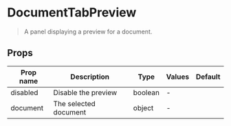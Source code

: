 # DocumentTabPreview

> A panel displaying a preview for a document.

## Props

| Prop name | Description           | Type    | Values | Default |
| --------- | --------------------- | ------- | ------ | ------- |
| disabled  | Disable the preview   | boolean | -      |         |
| document  | The selected document | object  | -      |         |
